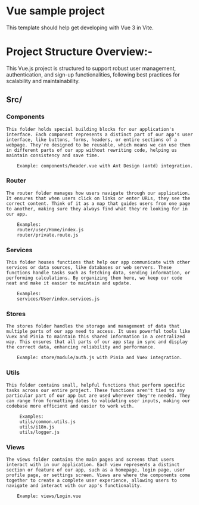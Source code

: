 # Vue sample project

This template should help get developing with Vue 3 in Vite.

# Project Structure Overview:-

This Vue.js project is structured to support robust user management, authentication, and sign-up functionalities, following best practices for scalability and maintainability.

## Src/

### Components

    This folder holds special building blocks for our application's interface. Each component represents a distinct part of our app's user interface, like buttons, forms, headers, or entire sections of a webpage. They're designed to be reusable, which means we can use them in different parts of our app without rewriting code, helping us maintain consistency and save time.

        Example: components/header.vue with Ant Design (antd) integration.

### Router

    The router folder manages how users navigate through our application. It ensures that when users click on links or enter URLs, they see the correct content. Think of it as a map that guides users from one page to another, making sure they always find what they're looking for in our app.

        Examples:
        router/user/Home/index.js
        router/private.route.js

### Services

    This folder houses functions that help our app communicate with other services or data sources, like databases or web servers. These functions handle tasks such as fetching data, sending information, or performing calculations. By organizing them here, we keep our code neat and make it easier to maintain and update.

        Examples:
        services/User/index.services.js

### Stores

    The stores folder handles the storage and management of data that multiple parts of our app need to access. It uses powerful tools like Vuex and Pinia to maintain this shared information in a centralized way. This ensures that all parts of our app stay in sync and display the correct data, enhancing reliability and performance.

        Example: store/module/auth.js with Pinia and Vuex integration.

### Utils

    This folder contains small, helpful functions that perform specific tasks across our entire project. These functions aren't tied to any particular part of our app but are used wherever they're needed. They can range from formatting dates to validating user inputs, making our codebase more efficient and easier to work with.

         Examples:
         utils/common.utils.js
         utils/i18n.js
         utils/logger.js

### Views

    The views folder contains the main pages and screens that users interact with in our application. Each view represents a distinct section or feature of our app, such as a homepage, login page, user profile page, or settings screen. Views are where the components come together to create a complete user experience, allowing users to navigate and interact with our app's functionality.

        Example: views/Login.vue
